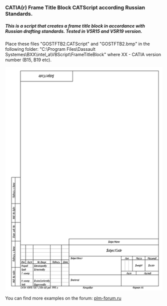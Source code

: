 ### CATIA(r) Frame Title Block CATScript according Russian Standards.
##### This is a script that creates a frame title block in accordance with Russian drafting standards. Tested in V5R15 and V5R19 version.

Place these files "GOSTFTB2.CATScript" and "GOSTFTB2.bmp" in the following folder:
"C:\Program Files\Dassault Systemes\BXX\intel_a\VBScript\FrameTitleBlock"
where XX - CATIA version number (B15, B19 etc).

![Preview image](https://github.com/Lab-V/CATIA_GOST_FTB/blob/main/GOSTFTB2.png)

You can find more examples on the forum:
[plm-forum.ru](http://www.plm-forum.ru/forum/)
